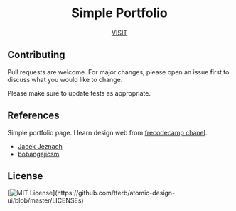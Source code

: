 <p align="center">
  <h1 align="center">Simple Portfolio</h1>
</p>

<p align="center">
  <a href="https://gusrylmubarok.github.io/portfolio/">VISIT</a>
</p>


## Contributing
Pull requests are welcome. For major changes, please open an issue first to discuss what you would like to change.

Please make sure to update tests as appropriate.

## References

Simple portfolio page. I learn design web from [frecodecamp chanel](https://www.youtube.com/watch?v=bmpI252DmiI&t=1669s&ab_channel=freeCodeCamp.org).
- [Jacek Jeznach](https://jacekjeznach.com/)
- [bobangajicsm](https://bobangajicsm.github.io/portfolio/)

## License
[![MIT License](https://img.shields.io/apm/l/atomic-design-ui.svg?)](https://github.com/tterb/atomic-design-ui/blob/master/LICENSEs)
